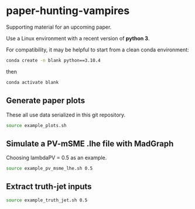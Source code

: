 # paper-hunting-vampires
Supporting material for an upcoming paper.

Use a Linux environment with a recent version of **python 3**.

For compatibility, it may be helpful to start from a clean conda environment:
```bash
conda create -n blank python==3.10.4
```
then
```bash
conda activate blank
```


## Generate paper plots

These all use data serialized in this git repository.

```bash
source example_plots.sh
```


## Simulate a PV-mSME .lhe file with MadGraph

Choosing lambdaPV = 0.5 as an example.

```bash
source example_pv_msme_lhe.sh 0.5
```

## Extract truth-jet inputs

```bash
source example_truth_jet.sh 0.5

```
